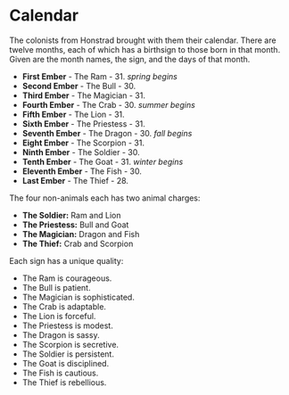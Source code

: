 Calendar
========
The colonists from Honstrad brought with them their calendar. There are twelve months, each of which has a birthsign to those born in that month. Given are the month names, the sign, and the days of that month.

- **First Ember** - The Ram - 31. *spring begins*
- **Second Ember** - The Bull - 30.
- **Third Ember** - The Magician - 31.
- **Fourth Ember** - The Crab - 30. *summer begins*
- **Fifth Ember** - The Lion - 31.
- **Sixth Ember** - The Priestess - 31.
- **Seventh Ember** - The Dragon - 30. *fall begins*
- **Eight Ember** - The Scorpion - 31.
- **Ninth Ember** - The Soldier - 30.
- **Tenth Ember** - The Goat - 31. *winter begins*
- **Eleventh Ember** - The Fish - 30.
- **Last Ember** - The Thief - 28.

The four non-animals each has two animal charges:

- **The Soldier:** Ram and Lion
- **The Priestess:** Bull and Goat
- **The Magician:** Dragon and Fish
- **The Thief:** Crab and Scorpion

Each sign has a unique quality:

- The Ram is courageous.
- The Bull is patient.
- The Magician is sophisticated.
- The Crab is adaptable.
- The Lion is forceful.
- The Priestess is modest.
- The Dragon is sassy.
- The Scorpion is secretive.
- The Soldier is persistent.
- The Goat is disciplined.
- The Fish is cautious.
- The Thief is rebellious.

